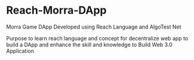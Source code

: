 # Reach-Morra-DApp
Morra Game DApp Developed using Reach Language and AlgoTest Net

Purpose to learn reach language and concept for decentralize web app to build a DApp and enhance the skill and knowledge to Build Web 3.0 Application
